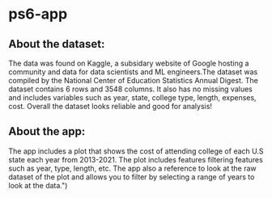# ps6-app
## About the dataset:
The data was found on Kaggle, a subsidary website of Google hosting a community and data for data scientists and ML engineers.The dataset was compiled by the National Center of Education Statistics Annual Digest. The dataset contains 6 rows and 3548 columns. It also has no missing values and includes variables such as year, state, college type, length, expenses, cost. Overall the dataset looks reliable and good for analysis!

## About the app:
The app includes a plot that shows the cost of attending college of each U.S state each year from 2013-2021. The plot includes features filtering features such as year, type, length, etc. The app also a reference to look at the raw dataset of the plot and allows you to filter by selecting a range of years to look at the data.")
